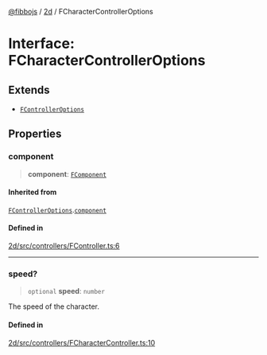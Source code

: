[@fibbojs](/api/index) / [2d](/api/2d) / FCharacterControllerOptions

# Interface: FCharacterControllerOptions

## Extends

- [`FControllerOptions`](FControllerOptions.md)

## Properties

### component

> **component**: [`FComponent`](../classes/FComponent.md)

#### Inherited from

[`FControllerOptions`](FControllerOptions.md).[`component`](FControllerOptions.md#component)

#### Defined in

[2d/src/controllers/FController.ts:6](https://github.com/fibbojs/fibbo/blob/b496854a6f37e79caf42562bf7512dfda8184f7a/packages/2d/src/controllers/FController.ts#L6)

***

### speed?

> `optional` **speed**: `number`

The speed of the character.

#### Defined in

[2d/src/controllers/FCharacterController.ts:10](https://github.com/fibbojs/fibbo/blob/b496854a6f37e79caf42562bf7512dfda8184f7a/packages/2d/src/controllers/FCharacterController.ts#L10)
